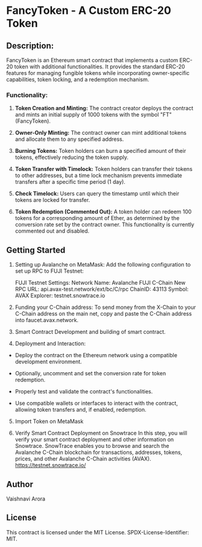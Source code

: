 # FancyToken - A Custom ERC-20 Token

## Description:
FancyToken is an Ethereum smart contract that implements a custom ERC-20 token with additional functionalities. It provides the standard ERC-20 features for managing fungible tokens while incorporating owner-specific capabilities, token locking, and a redemption mechanism.

### Functionality:

1. **Token Creation and Minting:**
The contract creator deploys the contract and mints an initial supply of 1000 tokens with the symbol "FT" (FancyToken).

2. **Owner-Only Minting:**
The contract owner can mint additional tokens and allocate them to any specified address.

3. **Burning Tokens:**
Token holders can burn a specified amount of their tokens, effectively reducing the token supply.

4. **Token Transfer with Timelock:**
Token holders can transfer their tokens to other addresses, but a time lock mechanism prevents immediate transfers after a specific time period (1 day).

5. **Check Timelock:**
Users can query the timestamp until which their tokens are locked for transfer.

6. **Token Redemption (Commented Out):**
A token holder can redeem 100 tokens for a corresponding amount of Ether, as determined by the conversion rate set by the contract owner. This functionality is currently commented out and disabled.

## Getting Started

1. Setting up Avalanche on MetaMask: Add the following configuration to set up RPC to FUJI Testnet:

      FUJI Testnet Settings:
      Network Name: Avalanche FUJI C-Chain
      New RPC URL: api.avax-test.network/ext/bc/C/rpc
      ChainID: 43113
      Symbol: AVAX
      Explorer: testnet.snowtrace.io

3. Funding your C-Chain address: To send money from the X-Chain to your C-Chain address on the main net, copy and paste the C-Chain address into faucet.avax.network.

4. Smart Contract Development and building of smart contract.

5. Deployment and Interaction:

* Deploy the contract on the Ethereum network using a compatible development environment.
+ Optionally, uncomment and set the conversion rate for token redemption.
- Properly test and validate the contract's functionalities.
* Use compatible wallets or interfaces to interact with the contract, allowing token transfers and, if enabled, redemption.

5. Import Token on MetaMask

6. Verify Smart Contract Deployment on Snowtrace
In this step, you will verify your smart contract deployment and other information on Snowtrace. SnowTrace enables you to browse and search the Avalanche C-Chain blockchain for transactions, addresses, tokens, prices, and other Avalanche C-Chain activities (AVAX).
https://testnet.snowtrace.io/

## Author
Vaishnavi Arora

## License
This contract is licensed under the MIT License. SPDX-License-Identifier: MIT.
